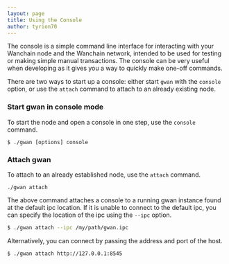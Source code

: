 ```yaml
---
layout: page
title: Using the Console
author: tyrion70
---
```


The console is a simple command line interface for interacting with your
Wanchain node and the Wanchain network, intended to be used for testing or
making simple manual transactions. The console can be very useful when
developing as it gives you a way to quickly make one-off commands.

There are two ways to start up a console: either start `gwan` with the
`console` option, or use the `attach` command to attach to an already existing
node.

### Start gwan in console mode

To start the node and open a console in one step, use the `console` command.

```
$ ./gwan [options] console
```

### Attach gwan

To attach to an already established node, use the `attach` command.

```
./gwan attach
```

The above command attaches a console to a running gwan instance found at the
default ipc location. If it is unable to connect to the default ipc, you can
specify the location of the ipc using the `--ipc` option.

```bash
$ ./gwan attach --ipc /my/path/gwan.ipc
```

Alternatively, you can connect by passing the address and port of the host.

```bash
$ ./gwan attach http://127.0.0.1:8545
```
